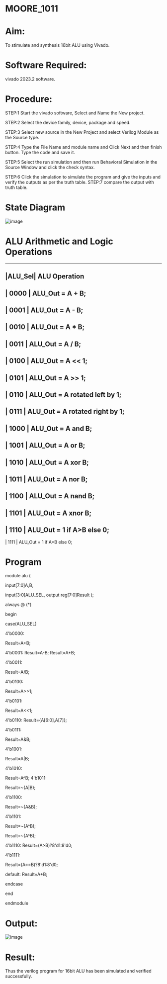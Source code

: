 # MOORE_1011
# Aim:
To stimulate and synthesis 16bit ALU using Vivado.

# Software Required:
vivado 2023.2 software.

# Procedure:
STEP:1 Start the vivado software, Select and Name the New project.

STEP:2 Select the device family, device, package and speed.

STEP:3 Select new source in the New Project and select Verilog Module as the Source type.

STEP:4 Type the File Name and module name and Click Next and then finish button. Type the code and save it.

STEP:5 Select the run simulation and then run Behavioral Simulation in the Source Window and click the check syntax.

STEP:6 Click the simulation to simulate the program and give the inputs and verify the outputs as per the truth table.
STEP:7 compare the output with truth table.

# State Diagram
![image](https://github.com/RESMIRNAIR/MOORE_1011/assets/154305926/4c056127-254f-4b9a-88d1-5486b2577ba3)
# ALU Arithmetic and Logic Operations
----------------------------------------------------------------------
|ALU_Sel|   ALU Operation
----------------------------------------------------------------------
| 0000  |   ALU_Out = A + B;
----------------------------------------------------------------------
| 0001  |   ALU_Out = A - B;
----------------------------------------------------------------------
| 0010  |   ALU_Out = A * B;
----------------------------------------------------------------------
| 0011  |   ALU_Out = A / B;
----------------------------------------------------------------------
| 0100  |   ALU_Out = A << 1;
----------------------------------------------------------------------
| 0101  |   ALU_Out = A >> 1;
----------------------------------------------------------------------
| 0110  |   ALU_Out = A rotated left by 1;
----------------------------------------------------------------------
| 0111  |   ALU_Out = A rotated right by 1;
----------------------------------------------------------------------
| 1000  |   ALU_Out = A and B;
----------------------------------------------------------------------
| 1001  |   ALU_Out = A or B;
----------------------------------------------------------------------
| 1010  |   ALU_Out = A xor B;
----------------------------------------------------------------------
| 1011  |   ALU_Out = A nor B;
----------------------------------------------------------------------
| 1100  |   ALU_Out = A nand B;
----------------------------------------------------------------------
| 1101  |   ALU_Out = A xnor B;
----------------------------------------------------------------------
| 1110  |   ALU_Out = 1 if A>B else 0;
----------------------------------------------------------------------
| 1111  |   ALU_Out = 1 if A=B else 0;
# Program
module alu (

input[7:0]A,B,

input[3:0]ALU_SEL,
output reg[7:0]Result
);

always @ (*)

begin

case(ALU_SEL)

4'b0000:

Result=A+B;

4'b0001:
Result=A-B;
Result=A*B;

4'b0011:

Result=A/B;

4'b0100:

Result=A>>1;

4'b0101:

Result=A<<1;

4'b0110:
Result={A[6:0],A[7]};

4'b0111:

Result=A&B;

4'b1001:

Result=A|B;

4'b1010:

Result=A^B;
4'b1011:

Result=~(A|B);

4'b1100:

Result=~(A&B);

4'b1101:

Result=~(A^B);

Result=~(A^B);

4'b1110:
Result=(A>B)?8'd1:8'd0;

4'b1111:

Result=(A==B)?8'd1:8'd0;

default: Result=A+B;

endcase

end

endmodule
# Output:
![image](https://github.com/SIVANANDHI-N/MOORE_1011/assets/162731951/d99aa6d4-f313-41e8-acf1-7e3f29fa9d80)


# Result:
Thus the verilog program for 16bit ALU has been simulated and verified successfully.


